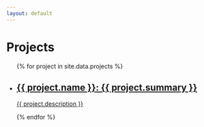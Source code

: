 ```yaml
---
layout: default
---
```


<h1>Projects</h1>
<ul id="projects">
    {% for project in site.data.projects %}
    <li>
        <a href="{{ project.url }}" target="_blank">
            <h2>{{ project.name }}<span class="subheading">: {{ project.summary }}</span></h2>
            <p>{{ project.description }}</p>
        </a>
    </li>
    {% endfor %}
</ul>
